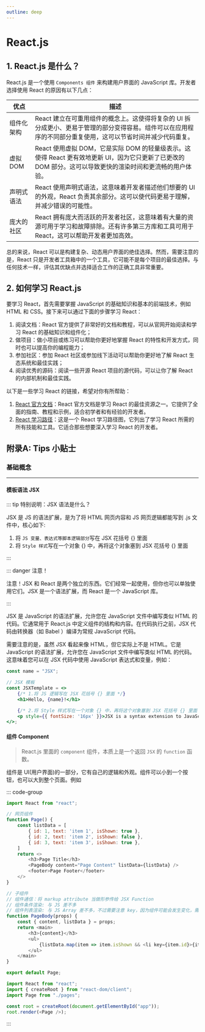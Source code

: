 ```yaml
---
outline: deep
---
```


# React.js

## 1. React.js 是什么？

React.js 是一个使用 `Components 组件` 来构建用户界面的 JavaScript 库。开发者选择使用 React 的原因有以下几点：


| 优点       | 描述                                                                                                                                                         |
| ---------- | ------------------------------------------------------------------------------------------------------------------------------------------------------------ |
| 组件化架构 | React 建立在可重用组件的概念上。这使得将复杂的 UI 拆分成更小、更易于管理的部分变得容易。组件可以在应用程序的不同部分重复使用，这可以节省时间并减少代码重复。 |
| 虚拟 DOM   | React 使用虚拟 DOM，它是实际 DOM 的轻量级表示。这使得 React 更有效地更新 UI，因为它只更新了已更改的 DOM 部分。这可以导致更快的渲染时间和更流畅的用户体验。   |
| 声明式语法 | React 使用声明式语法，这意味着开发者描述他们想要的 UI 的外观，React 负责其余部分。这可以使代码更易于理解，并减少错误的可能性。                               |
| 庞大的社区 | React 拥有庞大而活跃的开发者社区，这意味着有大量的资源可用于学习和故障排除。还有许多第三方库和工具可用于 React，这可以帮助开发者更加高效。                   |


总的来说，React 可以是构建复杂、动态用户界面的绝佳选择。然而，需要注意的是，React 只是开发者工具箱中的一个工具，它可能不是每个项目的最佳选择。与任何技术一样，评估其优缺点并选择适合工作的正确工具非常重要。


## 2. 如何学习 React.js

要学习 React，首先需要掌握 JavaScript 的基础知识和基本的前端技术，例如 HTML 和 CSS。接下来可以通过下面的步骤学习 React：

1. 阅读文档：React 官方提供了非常好的文档和教程，可以从官网开始阅读和学习 React 的基础知识和组件化；
2. 做项目：做小项目或练习可以帮助你更好地掌握 React 的特性和开发方式，同时也可以提高你的编程能力；
3. 参加社区：参加 React 社区或参加线下活动可以帮助你更好地了解 React 生态系统和最佳实践；
4. 阅读优秀的源码：阅读一些开源 React 项目的源代码，可以让你了解 React 的内部机制和最佳实践。

以下是一些学习 React 的链接，希望对你有所帮助：

1. [React 官方文档](https://reactjs.org/docs/getting-started.html)：React 官方文档是学习 React 的最佳资源之一。它提供了全面的指南、教程和示例，适合初学者和有经验的开发者。
3. [React 学习路径](https://github.com/adam-golab/react-developer-roadmap)：这是一个 React 学习路径图，它列出了学习 React 所需的所有技能和工具。它适合那些想要深入学习 React 的开发者。
<!-- 
6. React 实战教程和项目： https://www.codecademy.com/catalog/language/reactjs
7. React 源码解读： https://react.jokcy.me/ -->



## 附录A: Tips 小贴士

### 基础概念

--- 

#### 模板语法 JSX 


::: tip 特别说明：JSX 语法是什么？

JSX 是 JS 的语法扩展，是为了将 HTML 网页内容和 JS 网页逻辑都能写到 .js 文件中，核心如下:

1. 将 `JS 变量、表达式等脚本逻辑部分`写在 JSX 花括号 {} 里面
2. 将 `Style 样式`写在一个对象 {} 中，再将这个对象塞到 JSX 花括号 {} 里面

:::

::: danger 注意！

注意！JSX 和 React 是两个独立的东西。它们经常一起使用，但你也可以单独使用它们。JSX 是一个语法扩展，而 React 是一个 JavaScript 库。

:::

JSX 是 JavaScript 的语法扩展，允许您在 JavaScript 文件中编写类似 HTML 的代码。它通常用于 React.js 中定义组件的结构和内容。在代码执行之前，JSX 代码由转换器（如 Babel ）编译为常规 JavaScript 代码。

需要注意的是，虽然 JSX 看起来像 HTML，但它实际上不是 HTML。它是 JavaScript 的语法扩展，允许您在 JavaScript 文件中编写类似 HTML 的代码。这意味着您可以在 JSX 代码中使用 JavaScript 表达式和变量，例如：

```jsx
const name = "JSX";

// JSX 模板
const JSXTemplate = <>
	{/* 1.将 JS 逻辑写在 JSX 花括号 {} 里面 */}
	<h1>Hello, {name}!</h1>

	{/* 2.将 Style 样式写在一个对象 {} 中，再将这个对象塞到 JSX 花括号 {} 里面 */}
	<p style={{ fontSize: '16px' }}>JSX is a syntax extension to JavaScript</p>
</>;
```

#### 组件 Component

> React.js 里面的 `component` 组件，本质上是一个返回 `JSX` 的 `function` 函数。


组件是 UI(用户界面)的一部分，它有自己的逻辑和外观。组件可以小到一个按钮，也可以大到整个页面。例如

::: code-group 

```js [组件定义 page.js]
import React from "react";

// 网页组件
function Page() {
	const listData = [
		{ id: 1, text: 'item 1', isShown: true },
		{ id: 2, text: 'item 2', isShown: false },
		{ id: 3, text: 'item 3', isShown: true },
	]
	return <>
		<h3>Page Title</h3>
		<PageBody content="Page Content" listData={listData} />
		<footer>Page Footer</footer>
	</>
}

// 子组件
// 组件通信：将 markup attribute 当做形参传给 JSX Function
// 组件条件渲染: 与 JS 差不多
// 组件列表渲染: 与 JS Array 差不多，不过需要注意 key，因为组件可能会发生变化，需要用到唯一标识。
function PageBody(props) {
	const { content, listData } = props;
	return <main>
		<h3>{content}</h3>
		<ul>
			{listData.map(item => item.isShown && <li key={item.id}>{item.text}</li>)}
		</ul>
	</main>
}

export default Page;

```

```js [入口文件 main.js]
import React from "react";
import { createRoot } from "react-dom/client";
import Page from "./pages";

const root = createRoot(document.getElementById("app"));
root.render(<Page />);

```
:::

<!-- #### 状态 State

::: tip 特别说明：什么是状态？

状态 State，就是会发生变化的数据。导致数据发生变化的因素可能是“用户交互”、“时间”等等

总之，我们需要知道 —— 如何对 `State 状态`进行“增删改查”、统一管理？

::: -->






